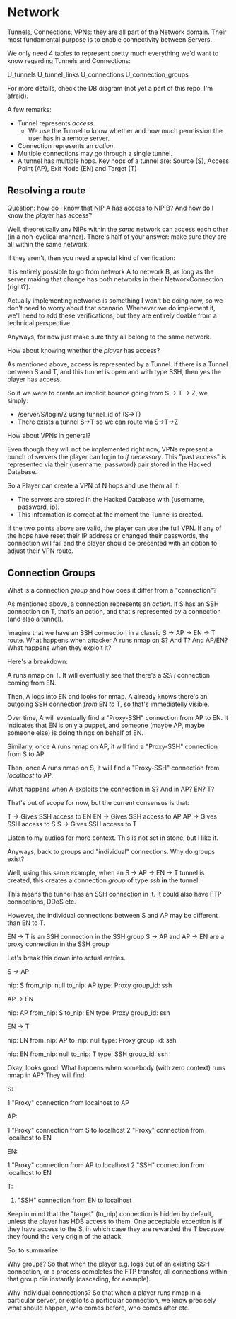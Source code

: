 # Network

Tunnels, Connections, VPNs: they are all part of the Network domain. Their most fundamental purpose is to enable connectivity between Servers.

We only need 4 tables to represent pretty much everything we'd want to know regarding Tunnels and Connections:

U_tunnels
U_tunnel_links
U_connections
U_connection_groups

For more details, check the DB diagram (not yet a part of this repo, I'm afraid).

A few remarks:

- Tunnel represents *access*.
  - We use the Tunnel to know whether and how much permission the user has in a remote server.
- Connection represents an *action*.
- Multiple connections may go through a single tunnel.
- A tunnel has multiple hops. Key hops of a tunnel are: Source (S), Access Point (AP), Exit Node (EN) and Target (T)

## Resolving a route

Question: how do I know that NIP A has access to NIP B? And how do I know the _player_ has access?

Well, theoretically any NIPs within the _same_ network can access each other (in a non-cyclical manner). There's half of your answer: make sure they are all within the same network.

If they aren't, then you need a special kind of verification:

It is entirely possible to go from network A to network B, as long as the server making that change has both networks in their NetworkConnection (right?).

Actually implementing networks is something I won't be doing now, so we don't need to worry about that scenario. Whenever we do implement it, we'll need to add these verifications, but they are entirely doable from a technical perspective.

Anyways, for now just make sure they all belong to the same network.

How about knowing whether the _player_ has access?

As mentioned above, access is represented by a Tunnel. If there is a Tunnel between S and T, and this tunnel is open and with type SSH, then yes the player has access.

So if we were to create an implicit bounce going from S -> T -> Z, we simply:

- /server/S/login/Z using tunnel_id of (S->T)
- There exists a tunnel S->T so we can route via S->T->Z

How about VPNs in general?

Even though they will not be implemented right now, VPNs represent a bunch of servers the player can login to _if necessary_. This "past access" is represented via their {username, password} pair stored in the Hacked Database.

So a Player can create a VPN of N hops and use them all if:

- The servers are stored in the Hacked Database with {username, password, ip}.
- This information is correct at the moment the Tunnel is created.

If the two points above are valid, the player can use the full VPN. If any of the hops have reset their IP address or changed their passwords, the connection will fail and the player should be presented with an option to adjust their VPN route.

## Connection Groups

What is a connection _group_ and how does it differ from a "connection"?

As mentioned above, a connection represents an _action_. If S has an SSH connection on T, that's an action, and that's represented by a connection (and also a tunnel).

Imagine that we have an SSH connection in a classic S -> AP -> EN -> T route. What happens when attacker A runs nmap on S? And T? And AP/EN? What happens when they exploit it?

Here's a breakdown:

A runs nmap on T. It will eventually see that there's a *SSH* connection coming from EN.

Then, A logs into EN and looks for nmap. A already knows there's an outgoing SSH connection _from_ EN _to_ T, so that's immediatelly visible.

Over time, A will eventually find a "Proxy-SSH" connection from AP to EN. It indicates that EN is only a puppet, and someone (maybe AP, maybe someone else) is doing things on behalf of EN.

Similarly, once A runs nmap on AP, it will find a "Proxy-SSH" connection from S to AP.

Then, once A runs nmap on S, it will find a "Proxy-SSH" connection from *localhost* to AP.

What happens when A exploits the connection in S? And in AP? EN? T?

That's out of scope for now, but the current consensus is that:

T -> Gives SSH access to EN
EN -> Gives SSH access to AP
AP -> Gives SSH access to S
S -> Gives SSH access to T

Listen to my audios for more context. This is not set in stone, but I like it.

Anyways, back to groups and "individual" connections. Why do groups exist?

Well, using this same example, when an S -> AP -> EN -> T tunnel is created, this creates a connection _group_ of type _ssh_ **in** the tunnel.

This means the tunnel has an SSH connection in it. It could also have FTP connections, DDoS etc.

However, the individual connections between S and AP may be different than EN to T.

EN -> T is an SSH connection in the SSH group
S -> AP and AP -> EN are a proxy connection in the SSH group

Let's break this down into actual entries.

S -> AP

nip: S
from_nip: null
to_nip: AP
type: Proxy
group_id: ssh

AP -> EN

nip: AP
from_nip: S
to_nip: EN
type: Proxy
group_id: ssh

EN -> T

nip: EN
from_nip: AP
to_nip: null
type: Proxy
group_id: ssh

nip: EN
from_nip: null
to_nip: T
type: SSH
group_id: ssh

Okay, looks good. What happens when somebody (with zero context) runs nmap in AP? They will find:

S:

1 "Proxy" connection from localhost to AP

AP:

1 "Proxy" connection from S to localhost
2 "Proxy" connection from localhost to EN

EN:

1 "Proxy" connection from AP to localhost
2 "SSH" connection from localhost to EN

T:

1. "SSH" connection from EN to localhost

Keep in mind that the "target" (to_nip) connection is hidden by default, unless the player has HDB access to them. One acceptable exception is if they have access to the S, in which case they are rewarded the T because they found the very origin of the attack.

So, to summarize:

Why groups? So that when the player e.g. logs out of an existing SSH connection, or a process completes the FTP transfer, all connections within that group die instantly (cascading, for example).

Why individual connections? So that when a player runs nmap in a particular server, or exploits a particular connection, we know precisely what should happen, who comes before, who comes after etc.
